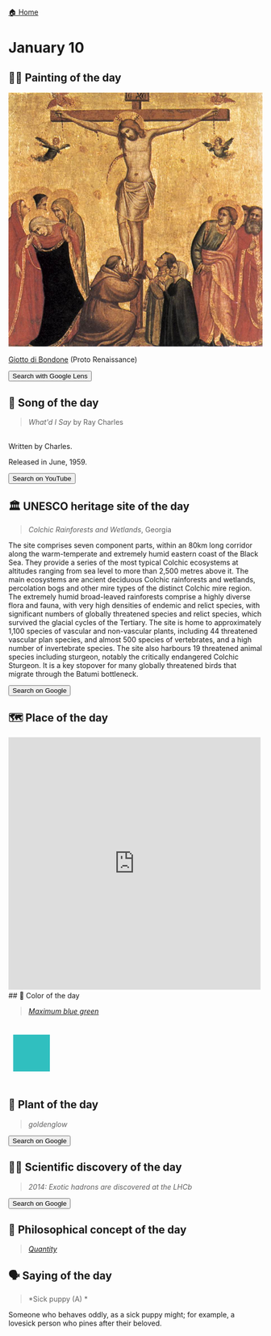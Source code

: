
[🏠 Home](../../index.md)

# January 10

## 🧑‍🎨 Painting of the day

<img width="600" src="../img/Giotto_di_Bondone_7.jpg">

[Giotto di Bondone](http://en.wikipedia.org/wiki/Giotto_di_Bondone) (Proto Renaissance)

<button class="btn btn-success"
onclick=" window.open('https://lens.google.com/uploadbyurl?url=https://iretes.github.io/one-a-day/data/img/Giotto_di_Bondone_7.jpg','_blank')">
Search with Google Lens
</button>

## 🎼 Song of the day

> *What'd I Say*
by Ray Charles

<br />Written by Charles.

Released in June, 1959.

<button class="btn btn-success"
onclick=" window.open('http://www.youtube.com/search?q=What d I Say by Ray Charles','_blank')">
Search on YouTube
</button>

## 🏛️ UNESCO heritage site of the day

> *Colchic Rainforests and Wetlands*, Georgia

<p>The site comprises seven component parts, within an 80km long corridor along the warm-temperate and extremely humid eastern coast of the Black Sea. They provide a series of the most typical Colchic ecosystems at altitudes ranging from sea level to more than 2,500 metres above it. The main ecosystems are ancient deciduous Colchic rainforests and wetlands, percolation bogs and other mire types of the distinct Colchic mire region. The extremely humid broad-leaved rainforests comprise a highly diverse flora and fauna, with very high densities of endemic and relict species, with significant numbers of globally threatened species and relict species, which survived the glacial cycles of the Tertiary. The site is home to approximately 1,100 species of vascular and non-vascular plants, including 44 threatened vascular plan species, and almost 500 species of vertebrates, and a high number of invertebrate species. The site also harbours 19 threatened animal species including sturgeon, notably the critically endangered Colchic Sturgeon. It is a key stopover for many globally threatened birds that migrate through the Batumi bottleneck.</p>

<button class="btn btn-success"
onclick=" window.open('http://www.google.com/search?q=Colchic Rainforests and Wetlands','_blank')">
Search on Google
</button>

## 🗺️ Place of the day

<iframe
src="https://www.mapcrunch.com"
name="mapcrunch"
width="500"
height="500"
allowTransparency="true"
scrolling="no"
frameborder="0"
>
</iframe>
## 🎨 Color of the day

> *[Maximum blue green](https://en.wikipedia.org/wiki/List_of_Crayola_crayon_colors#Standard_colors)*

<div style="color:#30BFBF; font-size: 100px;">&#9632;</div>

## 🌿 Plant of the day

> *goldenglow*

<button class="btn btn-success"
onclick=" window.open('http://www.google.com/search?q=goldenglow','_blank')">
Search on Google
</button>

## 🧑‍🔬 Scientific discovery of the day

> *2014: Exotic hadrons are discovered at the LHCb*

<button class="btn btn-success"
onclick=" window.open('http://www.google.com/search?q=2014: Exotic hadrons are discovered at the LHCb','_blank')"> 
Search on Google
</button>

## 💭 Philosophical concept of the day

> *[Quantity](https://en.wikipedia.org/wiki/Quantity)*

## 🗣️ Saying of the day

> *Sick puppy (A) *

Someone who behaves oddly, as a sick puppy might; for example, a lovesick person who pines after their beloved. 
